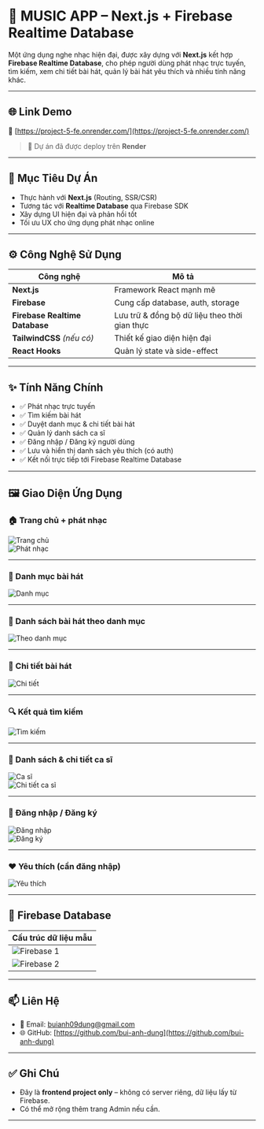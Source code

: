 # 🎵 MUSIC APP – Next.js + Firebase Realtime Database

Một ứng dụng nghe nhạc hiện đại, được xây dựng với **Next.js** kết hợp **Firebase Realtime Database**, cho phép người dùng phát nhạc trực tuyến, tìm kiếm, xem chi tiết bài hát, quản lý bài hát yêu thích và nhiều tính năng khác.

---

## 🌐 Link Demo

🔗 [https://project-5-fe.onrender.com/](https://project-5-fe.onrender.com/)

> 📌 Dự án đã được deploy trên **Render**

---

## 🎯 Mục Tiêu Dự Án

- Thực hành với **Next.js** (Routing, SSR/CSR)
- Tương tác với **Realtime Database** qua Firebase SDK
- Xây dựng UI hiện đại và phản hồi tốt
- Tối ưu UX cho ứng dụng phát nhạc online

---

## ⚙️ Công Nghệ Sử Dụng

| Công nghệ | Mô tả |
|-----------|-------|
| **Next.js** | Framework React mạnh mẽ |
| **Firebase** | Cung cấp database, auth, storage |
| **Firebase Realtime Database** | Lưu trữ & đồng bộ dữ liệu theo thời gian thực |
| **TailwindCSS** *(nếu có)* | Thiết kế giao diện hiện đại |
| **React Hooks** | Quản lý state và side-effect |

---

## ✨ Tính Năng Chính

- ✅ Phát nhạc trực tuyến  
- ✅ Tìm kiếm bài hát  
- ✅ Duyệt danh mục & chi tiết bài hát  
- ✅ Quản lý danh sách ca sĩ  
- ✅ Đăng nhập / Đăng ký người dùng  
- ✅ Lưu và hiển thị danh sách yêu thích (có auth)  
- ✅ Kết nối trực tiếp tới Firebase Realtime Database  

---

## 🖼️ Giao Diện Ứng Dụng

### 🏠 Trang chủ + phát nhạc  
![Trang chủ](https://github.com/user-attachments/assets/61567825-9588-48d4-b57c-9a794a7bdb90)  
![Phát nhạc](https://github.com/user-attachments/assets/97b247d8-40e5-472e-a9d9-11b20bf638de)

---

### 📁 Danh mục bài hát  
![Danh mục](https://github.com/user-attachments/assets/afad4f14-4227-4419-9f96-834ea6ffa7c2)

---

### 🎵 Danh sách bài hát theo danh mục  
![Theo danh mục](https://github.com/user-attachments/assets/dafff796-4c30-403d-b42c-ddd250590c40)

---

### 📄 Chi tiết bài hát  
![Chi tiết](https://github.com/user-attachments/assets/1cf8f7e5-d7a0-4be2-9b34-3c7dc3d71d8b)

---

### 🔍 Kết quả tìm kiếm  
![Tìm kiếm](https://github.com/user-attachments/assets/0b3ac1b6-627f-4197-883f-36f975bf634c)

---

### 👥 Danh sách & chi tiết ca sĩ  
![Ca sĩ](https://github.com/user-attachments/assets/73b7499a-ea46-401e-94ef-aa38e801ca2c)  
![Chi tiết ca sĩ](https://github.com/user-attachments/assets/4f1add77-832b-41c8-b93d-b92b6ba9ba82)

---

### 🔐 Đăng nhập / Đăng ký  
![Đăng nhập](https://github.com/user-attachments/assets/9beb85df-679a-420d-b981-a07ac9f3717f)  
![Đăng ký](https://github.com/user-attachments/assets/2ce25ab6-36ee-4896-9efd-12dc5b1342f6)

---

### ❤️ Yêu thích (cần đăng nhập)  
![Yêu thích](https://github.com/user-attachments/assets/0c815228-ed6f-49c5-aa32-7ecd92e307ef)

---

## 🔗 Firebase Database

| Cấu trúc dữ liệu mẫu |
|----------------------|
| ![Firebase 1](https://github.com/user-attachments/assets/a6c40596-b8cf-4dc4-b004-dc55173ca329)  
| ![Firebase 2](https://github.com/user-attachments/assets/50d77e69-ec3e-4c9c-9414-737e4248df36)

---

## 📫 Liên Hệ

- 📧 Email: [buianh09dung@gmail.com](mailto:buianh09dung@gmail.com)
- 🌐 GitHub: [https://github.com/bui-anh-dung](https://github.com/bui-anh-dung)

---

## ✅ Ghi Chú

- Đây là **frontend project only** – không có server riêng, dữ liệu lấy từ Firebase.
- Có thể mở rộng thêm trang Admin nếu cần.

---

